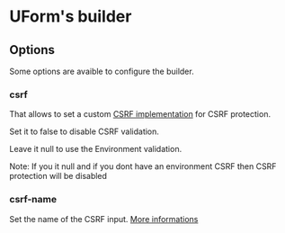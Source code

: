 UForm's builder
===============

Options
-------

Some options are avaible to configure the builder.


### csrf

That allows to set a custom
[CSRF implementation](validation/csrf-protection.md)
for CSRF protection.

Set it to false to disable CSRF validation.

Leave it null to use the Environment validation.

Note: If you it null and if you dont have an environment CSRF
then CSRF protection will be disabled

### csrf-name

Set the name of the CSRF input.
[More informations]((validation/csrf-protection.md))
